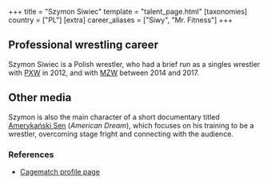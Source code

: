 +++
title = "Szymon Siwiec"
template = "talent_page.html"
[taxonomies]
country = ["PL"]
[extra]
career_aliases = ["Siwy", "Mr. Fitness"]
+++

## Professional wrestling career

Szymon Siwiec is a Polish wrestler, who had a brief run as a singles wrestler with [PXW](@/o/pxw.md) in 2012, and with [MZW](@/o/mzw.md) between 2014 and 2017.

## Other media

Szymon is also the main character of a short documentary titled [Amerykański Sen](@/a/american-dream.md) (_American Dream_), which focuses on his training to be a wrestler, overcoming stage fright and connecting with the audience.

### References

* [Cagematch profile page](https://www.cagematch.net/?id=2&nr=24750)
